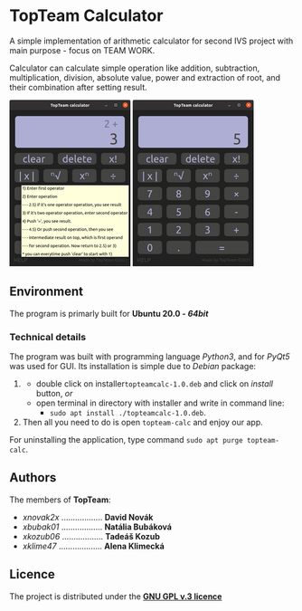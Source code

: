 # TopTeam Calculator
 A simple implementation of arithmetic calculator for second IVS project
 with main purpose - focus on TEAM WORK.

Calculator can calculate simple operation like addition, subtraction, multiplication, division, absolute value, power and extraction of root, and their combination after setting result.


![calc](./calc2.png "Help")
![calc](./calc.png "Interface")


## Environment
The program is primarly built for **Ubuntu 20.0 - _64bit_**

### Technical details
The program was built with programming language *Python3*, and for *PyQt5* was used for GUI.
Its installation is simple due to *Debian* package:

1. * double click on installer`topteamcalc-1.0.deb` and click on *install* button,  *or*
    * open terminal in directory with installer and write in command line:
        * `sudo apt install ./topteamcalc-1.0.deb`.
2. Then all you need to do is open `topteam-calc` and enjoy our app.

For uninstalling the application, type command `sudo apt purge topteam-calc`.
## Authors
The members of **TopTeam**:
* *xnovak2x* .................. **David Novák**
* *xbubak01* .................. **Natália Bubáková**
* *xkozub06* .................. **Tadeáš Kozub**
* *xklime47* ................... **Alena Klimecká**

## Licence
The project is distributed under the [**GNU GPL v.3 licence**](https://www.gnu.org/licenses/gpl-3.0)